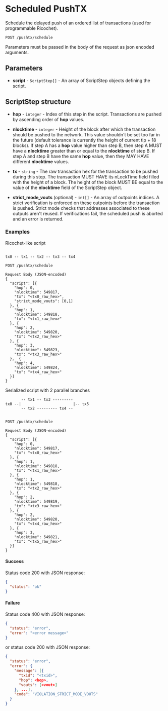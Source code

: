 # Scheduled PushTX

Schedule the delayed push of an ordered list of transactions (used for programmable Ricochet).


```
POST /pushtx/schedule
```

Parameters must be passed in the body of the request as json encoded arguments.


## Parameters

* **script** - `ScriptStep[]` - An array of ScriptStep objects defining the script.


## ScriptStep structure

* **hop** - `integer` - Index of this step in the script. 
Transactions are pushed by ascending order of **hop** values.

* **nlocktime** - `integer` - Height of the block after which the transaction should be pushed to the network.
This value shouldn't be set too far in the future (default tolerance is currently the height of current tip + 18 blocks).
If step A has a **hop** value higher than step B, then step A MUST have a **nlocktime** greater than or equal to the **nlocktime** of step B.
If step A and step B have the same **hop** value, then they MAY HAVE different **nlocktime** values.

* **tx** - `string` - The raw transaction hex for the transaction to be pushed during this step.
The transaction MUST HAVE its nLockTime field filled with the height of a block.
The height of the block MUST BE equal to the value of the **nlocktime** field of the ScriptStep object.

* **strict_mode_vouts** (optional) - `int[]` - An array of outpoints indices. A strict verification is enforced on these outpoints before the transaction is pushed. Strict mode checks that addresses associated to these outputs aren't reused. If verifications fail, the scheduled push is aborted and an error is returned. 

### Examples

Ricochet-like script

```

tx0 -- tx1 -- tx2 -- tx3 -- tx4

POST /pushtx/schedule

Request Body (JSON-encoded)
{
  "script": [{
    "hop": 0,
    "nlocktime": 549817,
    "tx": "<tx0_raw_hex>",
    "strict_mode_vouts": [0,1]
  }, {
    "hop": 1,
    "nlocktime": 549818,
    "tx": "<tx1_raw_hex>"
  }, {
    "hop": 2,
    "nlocktime": 549820,
    "tx": "<tx2_raw_hex>"
  }, {
    "hop": 3,
    "nlocktime": 549823,
    "tx": "<tx3_raw_hex>"
  },  {
    "hop": 4,
    "nlocktime": 549824,
    "tx": "<tx4_raw_hex>"
  }]
}
```

Serialized script with 2 parallel branches

```
       -- tx1 -- tx3 ---------
tx0 --|                       |-- tx5
       -- tx2 --------- tx4 --


POST /pushtx/schedule

Request Body (JSON-encoded)
{
  "script": [{
    "hop": 0,
    "nlocktime": 549817,
    "tx": "<tx0_raw_hex>"
  }, {
    "hop": 1,
    "nlocktime": 549818,
    "tx": "<tx1_raw_hex>"
  }, {
    "hop": 1,
    "nlocktime": 549818,
    "tx": "<tx2_raw_hex>"
  }, {
    "hop": 2,
    "nlocktime": 549819,
    "tx": "<tx3_raw_hex>"
  }, {
    "hop": 2,
    "nlocktime": 549820,
    "tx": "<tx4_raw_hex>"
  }, {
    "hop": 3,
    "nlocktime": 549821,
    "tx": "<tx5_raw_hex>"
  }]
}
```

#### Success
Status code 200 with JSON response:
```json
{
  "status": "ok"
}
```

#### Failure
Status code 400 with JSON response:
```json
{
  "status": "error",
  "error": "<error message>"
}
```

or status code 200 with JSON response:
```json
{
  "status": "error",
  "error": {
    "message": [{
      "txid": "<txid>",
      "hop": <hop>,
      "vouts": [<vout>]
    }, ...],
    "code": "VIOLATION_STRICT_MODE_VOUTS"
  }
}
```
